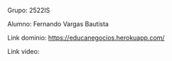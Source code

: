 Grupo: 2522IS

Alumno: Fernando Vargas Bautista

Link dominio: https://educanegocios.herokuapp.com/

Link video: 
